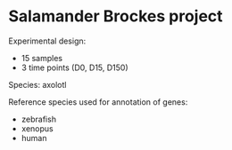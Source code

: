 # Salamander Brockes project

Experimental design:

* 15 samples
* 3 time points (D0, D15, D150)


Species: axolotl

Reference species used for annotation of genes:
* zebrafish
* xenopus
* human
